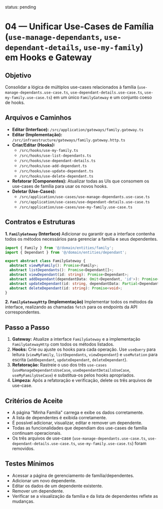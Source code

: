 status: pending

# 04 — Unificar Use-Cases de Família (`use-manage-dependants`, `use-dependant-details`, `use-my-family`) em Hooks e Gateway

## Objetivo
Consolidar a lógica de múltiplos use-cases relacionados à família (`use-manage-dependants.use-case.ts`, `use-dependant-details.use-case.ts`, `use-my-family.use-case.ts`) em um único `FamilyGateway` e um conjunto coeso de hooks.

## Arquivos e Caminhos

- **Editar (Interface):** `/src/application/gateways/family.gateway.ts`
- **Editar (Implementação):** `/src/infraestructure/gateways/family.gateway.http.ts`
- **Criar/Editar (Hooks):**
    - `/src/hooks/use-my-family.ts`
    - `/src/hooks/use-list-dependants.ts`
    - `/src/hooks/use-dependant-details.ts`
    - `/src/hooks/use-add-dependant.ts`
    - `/src/hooks/use-update-dependant.ts`
    - `/src/hooks/use-delete-dependant.ts`
- **Refatorar (Componentes):** Atualizar todas as UIs que consomem os use-cases de família para usar os novos hooks.
- **Deletar (Use-Cases):**
    - `/src/application/use-cases/use-manage-dependants.use-case.ts`
    - `/src/application/use-cases/use-dependant-details.use-case.ts`
    - `/src/application/use-cases/use-my-family.use-case.ts`

## Contratos e Estruturas

**1. `FamilyGateway` (Interface)**
Adicionar ou garantir que a interface contenha todos os métodos necessários para gerenciar a família e seus dependentes.

```typescript
import { Family } from '@/domain/entities/family';
import { Dependant } from '@/domain/entities/dependant';

export abstract class FamilyGateway {
  abstract viewMyFamily(): Promise<Family>;
  abstract listDependants(): Promise<Dependant[]>;
  abstract viewDependant(id: string): Promise<Dependant>;
  abstract addDependant(dependantData: Omit<Dependant, 'id'>): Promise<Dependant>;
  abstract updateDependant(id: string, dependantData: Partial<Dependant>): Promise<Dependant>;
  abstract deleteDependant(id: string): Promise<void>;
}
```

**2. `FamilyGatewayHttp` (Implementação)**
Implementar todos os métodos da interface, realizando as chamadas `fetch` para os endpoints da API correspondentes.

## Passo a Passo

1.  **Gateway:** Atualize a interface `FamilyGateway` e a implementação `FamilyGatewayHttp` com todos os métodos listados.
2.  **Hooks:** Crie ou ajuste os hooks para cada operação. Use `useQuery` para leitura (`viewMyFamily`, `listDependants`, `viewDependant`) e `useMutation` para escrita (`addDependant`, `updateDependant`, `deleteDependant`).
3.  **Refatoração:** Rastreie o uso dos três `use-cases` (`useManageDependantsUseCase`, `useDependantDetailsUseCase`, `useMyFamilyUseCase`) e substitua-os pelos hooks apropriados.
4.  **Limpeza:** Após a refatoração e verificação, delete os três arquivos de use-case.

## Critérios de Aceite

- A página "Minha Família" carrega e exibe os dados corretamente.
- A lista de dependentes é exibida corretamente.
- É possível adicionar, visualizar, editar e remover um dependente.
- Todas as funcionalidades que dependiam dos use-cases de família continuam operacionais.
- Os três arquivos de use-case (`use-manage-dependants.use-case.ts`, `use-dependant-details.use-case.ts`, `use-my-family.use-case.ts`) foram removidos.

## Testes Mínimos

- Acessar a página de gerenciamento de família/dependentes.
- Adicionar um novo dependente.
- Editar os dados de um dependente existente.
- Remover um dependente.
- Verificar se a visualização da família e da lista de dependentes reflete as mudanças.
